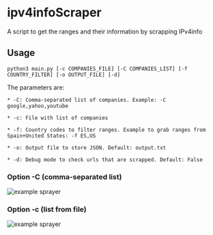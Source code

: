 # ipv4infoScraper

A script to get the ranges and their information by scrapping IPv4info

## Usage

```
python3 main.py [-c COMPANIES_FILE] [-C COMPANIES_LIST] [-f COUNTRY_FILTER] [-o OUTPUT_FILE] [-d]
```

The parameters are:

	* -C: Comma-separated list of companies. Example: -C google,yahoo,youtube
	
	* -c: File with list of companies

	* -f: Country codes to filter ranges. Example to grab ranges from Spain+United States: -f ES,US
	
	* -o: Output file to store JSON. Default: output.txt

	* -d: Debug mode to check urls that are scrapped. Default: False


### Option -C (comma-separated list)

![example sprayer](https://i.imgur.com/6meZjSQ.png)


### Option -c (list from file)

![example sprayer](https://i.imgur.com/B5ysIMV.png)
